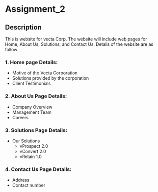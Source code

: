 # Assignment_2
## Description
 This is website for vecta Corp.
 The website will include web pages for Home, About Us, Solutions, and Contact Us.
 Details of the website are as follow:
 ### 1. Home page Details:
 - Motive of the Vecta Corporation
 - Solutions provided by the corporation
 - Client Testimonials 
 ### 2. About Us Page Details:
 - Company Overview
 - Management Team
 - Careers
 ### 3. Solutions Page Details:
 - Our Solutions
   - vProspect 2.0
   - vConvert 2.0
   - vRetain 1.0
 ### 4. Contact Us Page Details:
 - Address
 - Contact number
